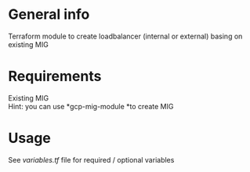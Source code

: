 # General info

Terraform module to create loadbalancer (internal or external) basing on existing MIG

# Requirements

Existing MIG  
Hint: you can use *gcp-mig-module *to create MIG

# Usage

See *variables.tf* file for required / optional variables
